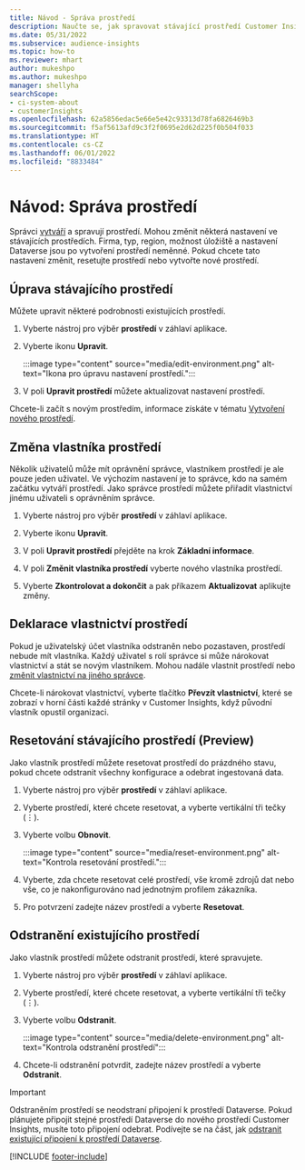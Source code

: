 ```yaml
---
title: Návod - Správa prostředí
description: Naučte se, jak spravovat stávající prostředí Customer Insights jako správce."
ms.date: 05/31/2022
ms.subservice: audience-insights
ms.topic: how-to
ms.reviewer: mhart
author: mukeshpo
ms.author: mukeshpo
manager: shellyha
searchScope:
- ci-system-about
- customerInsights
ms.openlocfilehash: 62a5856edac5e66e5e42c93313d78fa6826469b3
ms.sourcegitcommit: f5af5613afd9c3f2f0695e2d62d225f0b504f033
ms.translationtype: HT
ms.contentlocale: cs-CZ
ms.lasthandoff: 06/01/2022
ms.locfileid: "8833484"
---
```

# <a name="how-to-manage-environments"></a>Návod: Správa prostředí

Správci [vytváří](create-environment.md) a spravují prostředí. Mohou změnit některá nastavení ve stávajících prostředích. Firma, typ, region, možnost úložiště a nastavení Dataverse jsou po vytvoření prostředí neměnné. Pokud chcete tato nastavení změnit, resetujte prostředí nebo vytvořte nové prostředí.

## <a name="edit-an-existing-environment"></a>Úprava stávajícího prostředí

Můžete upravit některé podrobnosti existujících prostředí.

1. Vyberte nástroj pro výběr **prostředí** v záhlaví aplikace.

1. Vyberte ikonu **Upravit**.

   :::image type="content" source="media/edit-environment.png" alt-text="Ikona pro úpravu nastavení prostředí.":::

1. V poli **Upravit prostředí** můžete aktualizovat nastavení prostředí.

Chcete-li začít s novým prostředím, informace získáte v tématu [Vytvoření nového prostředí](create-environment.md).

## <a name="change-the-owner-of-an-environment"></a>Změna vlastníka prostředí

Několik uživatelů může mít oprávnění správce, vlastníkem prostředí je ale pouze jeden uživatel. Ve výchozím nastavení je to správce, kdo na samém začátku vytváří prostředí. Jako správce prostředí můžete přiřadit vlastnictví jinému uživateli s oprávněním správce.

1. Vyberte nástroj pro výběr **prostředí** v záhlaví aplikace.

1. Vyberte ikonu **Upravit**.

1. V poli **Upravit prostředí** přejděte na krok **Základní informace**.

1. V poli **Změnit vlastníka prostředí** vyberte nového vlastníka prostředí.  

1. Vyberte **Zkontrolovat a dokončit** a pak příkazem **Aktualizovat** aplikujte změny.

## <a name="claim-ownership-of-an-environment"></a>Deklarace vlastnictví prostředí

Pokud je uživatelský účet vlastníka odstraněn nebo pozastaven, prostředí nebude mít vlastníka. Každý uživatel s rolí správce si může nárokovat vlastnictví a stát se novým vlastníkem. Mohou nadále vlastnit prostředí nebo [změnit vlastnictví na jiného správce](#change-the-owner-of-an-environment).

Chcete-li nárokovat vlastnictví, vyberte tlačítko **Převzít vlastnictví**, které se zobrazí v horní části každé stránky v Customer Insights, když původní vlastník opustil organizaci.

## <a name="reset-an-existing-environment-preview"></a>Resetování stávajícího prostředí (Preview)

Jako vlastník prostředí můžete resetovat prostředí do prázdného stavu, pokud chcete odstranit všechny konfigurace a odebrat ingestovaná data.

1. Vyberte nástroj pro výběr **prostředí** v záhlaví aplikace.

1. Vyberte prostředí, které chcete resetovat, a vyberte vertikální tři tečky (&vellip;).

1. Vyberte volbu **Obnovit**.

   :::image type="content" source="media/reset-environment.png" alt-text="Kontrola resetování prostředí.":::

1. Vyberte, zda chcete resetovat celé prostředí, vše kromě zdrojů dat nebo vše, co je nakonfigurováno nad jednotným profilem zákazníka.

1. Pro potvrzení zadejte název prostředí a vyberte **Resetovat**.

## <a name="delete-an-existing-environment"></a>Odstranění existujícího prostředí

Jako vlastník prostředí můžete odstranit prostředí, které spravujete.

1. Vyberte nástroj pro výběr **prostředí** v záhlaví aplikace.

1. Vyberte prostředí, které chcete resetovat, a vyberte vertikální tři tečky (&vellip;). 

1. Vyberte volbu **Odstranit**.

   :::image type="content" source="media/delete-environment.png" alt-text="Kontrola odstranění prostředí":::

1. Chcete-li odstranění potvrdit, zadejte název prostředí a vyberte **Odstranit**.

> [!IMPORTANT]
> Odstraněním prostředí se neodstraní připojení k prostředí Dataverse. Pokud plánujete připojit stejné prostředí Dataverse do nového prostředí Customer Insights, musíte toto připojení odebrat. Podívejte se na část, jak [odstranit existující připojení k prostředí Dataverse](customer-insights-dataverse.md#remove-an-existing-connection-to-a-dataverse-environment).

[!INCLUDE [footer-include](includes/footer-banner.md)]
